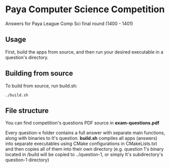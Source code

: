 # Paya Computer Science Competition
Answers for Paya League Comp Sci final round (1400 - 1401)

## Usage
First, build the apps from source, and then run your desired executable in a question's directory.

## Building from source
To build from source, run build.sh:
```
./build.sh
```

## File structure
You can find competition's questions PDF source in **exam-questions.pdf**

Every question-x folder contains a full answer with separate main functions, along with binaries to It's question. **build.sh** compiles all apps (answers) into separate executables using CMake configurations in CMakeLists.txt and then copies all of them into their own directory (e.g. question 1's binary located in /build will be copied to ../question-1, or simply It's subdirectory's question-1 directory)
